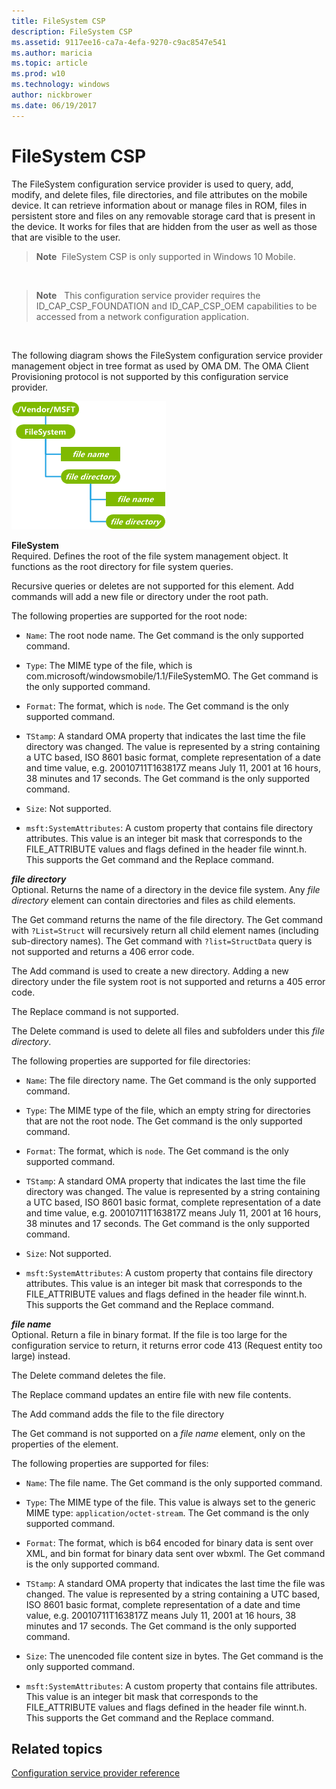 ```yaml
---
title: FileSystem CSP
description: FileSystem CSP
ms.assetid: 9117ee16-ca7a-4efa-9270-c9ac8547e541
ms.author: maricia
ms.topic: article
ms.prod: w10
ms.technology: windows
author: nickbrower
ms.date: 06/19/2017
---
```


# FileSystem CSP


The FileSystem configuration service provider is used to query, add, modify, and delete files, file directories, and file attributes on the mobile device. It can retrieve information about or manage files in ROM, files in persistent store and files on any removable storage card that is present in the device. It works for files that are hidden from the user as well as those that are visible to the user.

> **Note**  FileSystem CSP is only supported in Windows 10 Mobile.

 

> **Note**   This configuration service provider requires the ID\_CAP\_CSP\_FOUNDATION and ID\_CAP\_CSP\_OEM capabilities to be accessed from a network configuration application.

 

The following diagram shows the FileSystem configuration service provider management object in tree format as used by OMA DM. The OMA Client Provisioning protocol is not supported by this configuration service provider.

![filesystem csp (dm)](images/provisioning-csp-filesystem-dm.png)

<a href="" id="filesystem"></a>**FileSystem**  
Required. Defines the root of the file system management object. It functions as the root directory for file system queries.

Recursive queries or deletes are not supported for this element. Add commands will add a new file or directory under the root path.

The following properties are supported for the root node:

-   `Name`: The root node name. The Get command is the only supported command.

-   `Type`: The MIME type of the file, which is com.microsoft/windowsmobile/1.1/FileSystemMO. The Get command is the only supported command.

-   `Format`: The format, which is `node`. The Get command is the only supported command.

-   `TStamp`: A standard OMA property that indicates the last time the file directory was changed. The value is represented by a string containing a UTC based, ISO 8601 basic format, complete representation of a date and time value, e.g. 20010711T163817Z means July 11, 2001 at 16 hours, 38 minutes and 17 seconds. The Get command is the only supported command.

-   `Size`: Not supported.

-   `msft:SystemAttributes`: A custom property that contains file directory attributes. This value is an integer bit mask that corresponds to the FILE\_ATTRIBUTE values and flags defined in the header file winnt.h. This supports the Get command and the Replace command.

<a href="" id="file-directory"></a>***file directory***  
Optional. Returns the name of a directory in the device file system. Any *file directory* element can contain directories and files as child elements.

The Get command returns the name of the file directory. The Get command with `?List=Struct` will recursively return all child element names (including sub-directory names). The Get command with `?list=StructData` query is not supported and returns a 406 error code.

The Add command is used to create a new directory. Adding a new directory under the file system root is not supported and returns a 405 error code.

The Replace command is not supported.

The Delete command is used to delete all files and subfolders under this *file directory*.

The following properties are supported for file directories:

-   `Name`: The file directory name. The Get command is the only supported command.

-   `Type`: The MIME type of the file, which an empty string for directories that are not the root node. The Get command is the only supported command.

-   `Format`: The format, which is `node`. The Get command is the only supported command.

-   `TStamp`: A standard OMA property that indicates the last time the file directory was changed. The value is represented by a string containing a UTC based, ISO 8601 basic format, complete representation of a date and time value, e.g. 20010711T163817Z means July 11, 2001 at 16 hours, 38 minutes and 17 seconds. The Get command is the only supported command.

-   `Size`: Not supported.

-   `msft:SystemAttributes`: A custom property that contains file directory attributes. This value is an integer bit mask that corresponds to the FILE\_ATTRIBUTE values and flags defined in the header file winnt.h. This supports the Get command and the Replace command.

<a href="" id="file-name"></a>***file name***  
Optional. Return a file in binary format. If the file is too large for the configuration service to return, it returns error code 413 (Request entity too large) instead.

The Delete command deletes the file.

The Replace command updates an entire file with new file contents.

The Add command adds the file to the file directory

The Get command is not supported on a *file name* element, only on the properties of the element.

The following properties are supported for files:

-   `Name`: The file name. The Get command is the only supported command.

-   `Type`: The MIME type of the file. This value is always set to the generic MIME type: `application/octet-stream`. The Get command is the only supported command.

-   `Format`: The format, which is b64 encoded for binary data is sent over XML, and bin format for binary data sent over wbxml. The Get command is the only supported command.

-   `TStamp`: A standard OMA property that indicates the last time the file was changed. The value is represented by a string containing a UTC based, ISO 8601 basic format, complete representation of a date and time value, e.g. 20010711T163817Z means July 11, 2001 at 16 hours, 38 minutes and 17 seconds. The Get command is the only supported command.

-   `Size`: The unencoded file content size in bytes. The Get command is the only supported command.

-   `msft:SystemAttributes`: A custom property that contains file attributes. This value is an integer bit mask that corresponds to the FILE\_ATTRIBUTE values and flags defined in the header file winnt.h. This supports the Get command and the Replace command.

## Related topics


[Configuration service provider reference](configuration-service-provider-reference.md)

 

 






